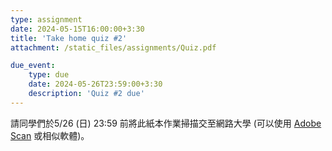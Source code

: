 ```yaml
---
type: assignment
date: 2024-05-15T16:00:00+3:30
title: 'Take home quiz #2'
attachment: /static_files/assignments/Quiz.pdf

due_event: 
    type: due
    date: 2024-05-26T23:59:00+3:30
    description: 'Quiz #2 due'
---
```


請同學們於5/26 (日) 23:59 前將此紙本作業掃描交至網路大學 (可以使用 [Adobe Scan](https://play.google.com/store/apps/details?id=com.adobe.scan.android&hl=zh_TW&gl=US&pli=1) 或相似軟體)。

